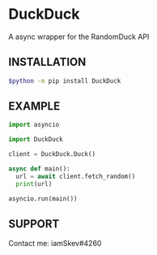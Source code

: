 # DuckDuck
A async wrapper for the RandomDuck API

## INSTALLATION
```bash
$python -m pip install DuckDuck
```

## EXAMPLE
```py
import asyncio

import DuckDuck

client = DuckDuck.Duck()

async def main():
  url = await client.fetch_random()
  print(url)

asyncio.run(main())
```

## SUPPORT
Contact me: iamSkev#4260
